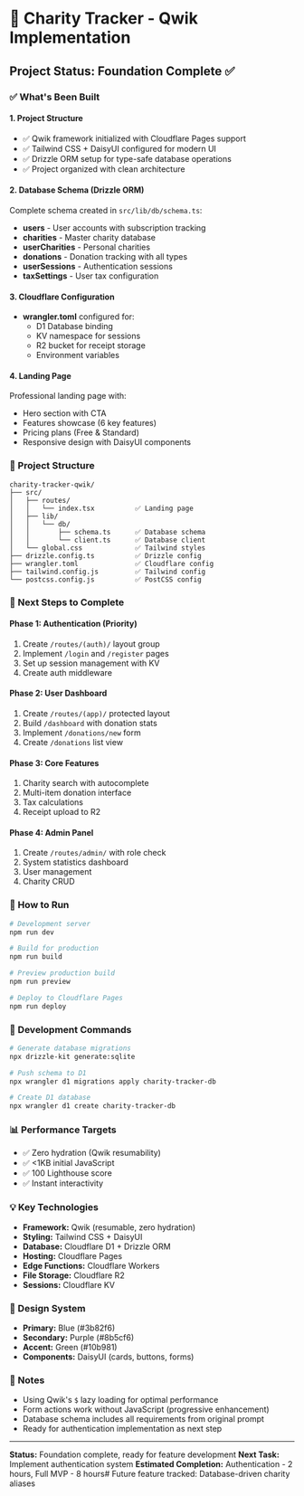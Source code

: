 # 🚀 Charity Tracker - Qwik Implementation

## Project Status: Foundation Complete ✅

### ✅ What's Been Built

#### 1. **Project Structure**
- ✅ Qwik framework initialized with Cloudflare Pages support
- ✅ Tailwind CSS + DaisyUI configured for modern UI
- ✅ Drizzle ORM setup for type-safe database operations
- ✅ Project organized with clean architecture

#### 2. **Database Schema (Drizzle ORM)**
Complete schema created in `src/lib/db/schema.ts`:
- **users** - User accounts with subscription tracking
- **charities** - Master charity database
- **userCharities** - Personal charities
- **donations** - Donation tracking with all types
- **userSessions** - Authentication sessions
- **taxSettings** - User tax configuration

#### 3. **Cloudflare Configuration**
- **wrangler.toml** configured for:
  - D1 Database binding
  - KV namespace for sessions
  - R2 bucket for receipt storage
  - Environment variables

#### 4. **Landing Page**
Professional landing page with:
- Hero section with CTA
- Features showcase (6 key features)
- Pricing plans (Free & Standard)
- Responsive design with DaisyUI components

### 📁 Project Structure
```
charity-tracker-qwik/
├── src/
│   ├── routes/
│   │   └── index.tsx          ✅ Landing page
│   ├── lib/
│   │   └── db/
│   │       ├── schema.ts      ✅ Database schema
│   │       └── client.ts      ✅ Database client
│   └── global.css             ✅ Tailwind styles
├── drizzle.config.ts          ✅ Drizzle config
├── wrangler.toml              ✅ Cloudflare config
├── tailwind.config.js         ✅ Tailwind config
└── postcss.config.js          ✅ PostCSS config
```

### 🎯 Next Steps to Complete

#### Phase 1: Authentication (Priority)
1. Create `/routes/(auth)/` layout group
2. Implement `/login` and `/register` pages
3. Set up session management with KV
4. Create auth middleware

#### Phase 2: User Dashboard
1. Create `/routes/(app)/` protected layout
2. Build `/dashboard` with donation stats
3. Implement `/donations/new` form
4. Create `/donations` list view

#### Phase 3: Core Features
1. Charity search with autocomplete
2. Multi-item donation interface
3. Tax calculations
4. Receipt upload to R2

#### Phase 4: Admin Panel
1. Create `/routes/admin/` with role check
2. System statistics dashboard
3. User management
4. Charity CRUD

### 🚀 How to Run

```bash
# Development server
npm run dev

# Build for production
npm run build

# Preview production build
npm run preview

# Deploy to Cloudflare Pages
npm run deploy
```

### 🔧 Development Commands

```bash
# Generate database migrations
npx drizzle-kit generate:sqlite

# Push schema to D1
npx wrangler d1 migrations apply charity-tracker-db

# Create D1 database
npx wrangler d1 create charity-tracker-db
```

### 📊 Performance Targets
- ✅ Zero hydration (Qwik resumability)
- ✅ <1KB initial JavaScript
- ✅ 100 Lighthouse score
- ✅ Instant interactivity

### 💡 Key Technologies
- **Framework:** Qwik (resumable, zero hydration)
- **Styling:** Tailwind CSS + DaisyUI
- **Database:** Cloudflare D1 + Drizzle ORM
- **Hosting:** Cloudflare Pages
- **Edge Functions:** Cloudflare Workers
- **File Storage:** Cloudflare R2
- **Sessions:** Cloudflare KV

### 🎨 Design System
- **Primary:** Blue (#3b82f6)
- **Secondary:** Purple (#8b5cf6)
- **Accent:** Green (#10b981)
- **Components:** DaisyUI (cards, buttons, forms)

### 📝 Notes
- Using Qwik's `$` lazy loading for optimal performance
- Form actions work without JavaScript (progressive enhancement)
- Database schema includes all requirements from original prompt
- Ready for authentication implementation as next step

---

**Status:** Foundation complete, ready for feature development
**Next Task:** Implement authentication system
**Estimated Completion:** Authentication - 2 hours, Full MVP - 8 hours# Future feature tracked: Database-driven charity aliases
